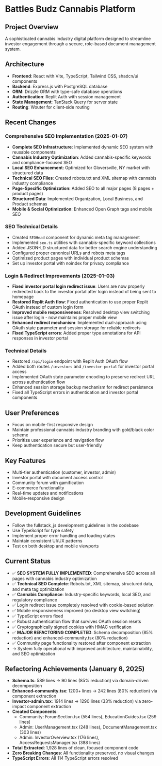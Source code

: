 # Battles Budz Cannabis Platform

## Project Overview
A sophisticated cannabis industry digital platform designed to streamline investor engagement through a secure, role-based document management system.

## Architecture
- **Frontend**: React with Vite, TypeScript, Tailwind CSS, shadcn/ui components
- **Backend**: Express.js with PostgreSQL database
- **ORM**: Drizzle ORM with type-safe database operations
- **Authentication**: Replit Auth with session management
- **State Management**: TanStack Query for server state
- **Routing**: Wouter for client-side routing

## Recent Changes

### Comprehensive SEO Implementation (2025-01-07)
- **Complete SEO Infrastructure**: Implemented dynamic SEO system with reusable components
- **Cannabis Industry Optimization**: Added cannabis-specific keywords and compliance-focused SEO
- **Local SEO Enhancement**: Optimized for Gloversville, NY market with structured data
- **Technical SEO Files**: Created robots.txt and XML sitemap with cannabis industry compliance
- **Page-Specific Optimization**: Added SEO to all major pages (8 pages + product pages)
- **Structured Data**: Implemented Organization, Local Business, and Product schemas
- **Mobile & Social Optimization**: Enhanced Open Graph tags and mobile SEO

### SEO Technical Details
- Created `SEOHead` component for dynamic meta tag management
- Implemented `seo.ts` utilities with cannabis-specific keyword collections
- Added JSON-LD structured data for better search engine understanding
- Configured proper canonical URLs and robots meta tags
- Optimized product pages with individual product schemas
- Set up investor portal with noindex for privacy compliance

### Login & Redirect Improvements (2025-01-03)
- **Fixed investor portal login redirect issue**: Users are now properly redirected back to the investor portal after login instead of being sent to homepage
- **Restored Replit Auth flow**: Fixed authentication to use proper Replit OAuth instead of custom login form
- **Improved mobile responsiveness**: Resolved desktop view switching issue after login - now maintains proper mobile view
- **Enhanced redirect mechanism**: Implemented dual-approach using OAuth state parameter and session storage for reliable redirects
- **Fixed TypeScript errors**: Added proper type annotations for API responses in investor portal

### Technical Details
- Restored `/api/login` endpoint with Replit Auth OAuth flow
- Added both routes `/investors` and `/investor-portal` for investor portal access
- Implemented OAuth state parameter encoding to preserve redirect URL across authentication flow
- Enhanced session storage backup mechanism for redirect persistence
- Fixed all TypeScript errors in authentication and investor portal components

## User Preferences
- Focus on mobile-first responsive design
- Maintain professional cannabis industry branding with gold/black color scheme
- Prioritize user experience and navigation flow
- Keep authentication secure but user-friendly

## Key Features
- Multi-tier authentication (customer, investor, admin)
- Investor portal with document access control
- Community forum with gamification
- E-commerce functionality
- Real-time updates and notifications
- Mobile-responsive design

## Development Guidelines
- Follow the fullstack_js development guidelines in the codebase
- Use TypeScript for type safety
- Implement proper error handling and loading states
- Maintain consistent UI/UX patterns
- Test on both desktop and mobile viewports

## Current Status
- ✅ **SEO SYSTEM FULLY IMPLEMENTED**: Comprehensive SEO across all pages with cannabis industry optimization
- ✅ **Technical SEO Complete**: Robots.txt, XML sitemap, structured data, and meta tag optimization
- ✅ **Cannabis Compliance**: Industry-specific keywords, local SEO, and regulatory compliance
- ✅ Login redirect issue completely resolved with cookie-based solution
- ✅ Mobile responsiveness improved (no desktop view switching)  
- ✅ TypeScript errors fixed
- ✅ Robust authentication flow that survives OAuth session resets
- ✅ Cryptographically signed cookies with HMAC verification
- ✅ **MAJOR REFACTORING COMPLETED**: Schema decomposition (85% reduction) and enhanced-community.tsx (80% reduction)
- ✅ Community page functionality restored after component extraction
- → System fully operational with improved architecture, maintainability, and SEO optimization

## Refactoring Achievements (January 6, 2025)
- **Schema.ts**: 589 lines → 90 lines (85% reduction) via domain-driven decomposition
- **Enhanced-community.tsx**: 1200+ lines → 242 lines (80% reduction) via component extraction  
- **Investor-admin.tsx**: 1914 lines → 1290 lines (33% reduction) via zero-impact component extraction
- **Created Components**: 
  - Community: ForumSection.tsx (554 lines), EducationGuides.tsx (259 lines)
  - Admin: UserManagement.tsx (248 lines), DocumentManagement.tsx (303 lines)
  - Admin: InvestorOverview.tsx (176 lines), AccessRequestsManager.tsx (388 lines)
- **Total Extracted**: 1,928 lines of clean, focused component code
- **Zero Breaking Changes**: All functionality preserved, no visual changes
- **TypeScript Errors**: All 114 TypeScript errors resolved